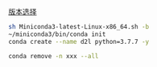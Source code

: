 

[版本选择](https://repo.anaconda.com/miniconda/)

```bash
sh Miniconda3-latest-Linux-x86_64.sh -b
~/miniconda3/bin/conda init
conda create --name d2l python=3.7.7 -y
```


```bash
conda remove -n xxx --all
```